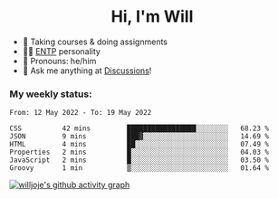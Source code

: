 <h1 align="center">Hi, I'm Will</h1>


-   :seedling: Taking courses & doing assignments
-   :man_scientist: [ENTP](https://www.16personalities.com/entp-personality) personality
-   :man: Pronouns: he/him
-   :thought_balloon: Ask me anything at [Discussions](https://github.com/willjoje/willjoje/discussions/new)!

### My weekly status:
<!--START_SECTION:waka-->

```text
From: 12 May 2022 - To: 19 May 2022

CSS          42 mins         █████████████████░░░░░░░░   68.23 %
JSON         9 mins          ███▓░░░░░░░░░░░░░░░░░░░░░   14.69 %
HTML         4 mins          ██░░░░░░░░░░░░░░░░░░░░░░░   07.49 %
Properties   2 mins          █░░░░░░░░░░░░░░░░░░░░░░░░   04.03 %
JavaScript   2 mins          █░░░░░░░░░░░░░░░░░░░░░░░░   03.50 %
Groovy       1 min           ▒░░░░░░░░░░░░░░░░░░░░░░░░   01.64 %
```

<!--END_SECTION:waka-->

[![willjoje's github activity graph](https://activity-graph.herokuapp.com/graph?username=willjoje&theme=react-dark&custom_title=Here's%20my%20codding%20days&hide_border=true)](https://github.com/ashutosh00710/github-readme-activity-graph)
